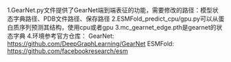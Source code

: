 1.GearNet.py文件提供了GearNet端到端表征的功能，需要修改的路径：模型状态字典路径、PDB文件路径、保存路径
2.ESMFold_predict_cpu/gpu.py可以从蛋白质序列预测其结构，使用cpu或者gpu
3.mc_gearnet_edge.pth是gearnet的状态字典
4.环境参考官方仓库：
GearNet: https://github.com/DeepGraphLearning/GearNet
ESMFold: https://github.com/facebookresearch/esm